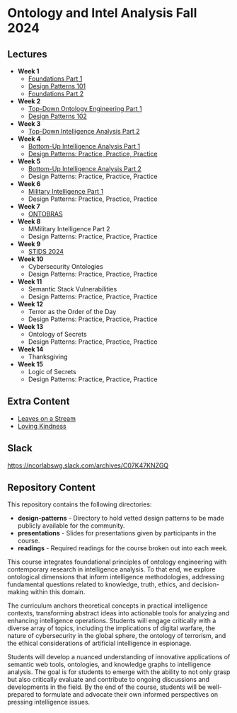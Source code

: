 # Ontology and Intel Analysis Fall 2024

## Lectures

* **Week 1**
  - [Foundations Part 1](https://www.youtube.com/watch?v=1jILnhznzK4)
  - [Design Patterns 101](https://www.youtube.com/watch?v=bQTEaKhhC8Y)
  - [Foundations Part 2](https://www.youtube.com/watch?v=Eorc2s8O4QA&list=PLDpLIEgKNGbMyC42zLl3_c--2CifBz_bu&index=3)
* **Week 2**
  - [Top-Down Ontology Engineering Part 1](https://www.youtube.com/watch?v=7N8oST-pjyE)
  - [Design Patterns 102](https://www.youtube.com/watch?v=dyXC4cMK7-I)
* **Week 3**
  - [Top-Down Intelligence Analysis Part 2](https://www.youtube.com/watch?v=BRb3ffIvHvE)
* **Week 4**
  - [Bottom-Up Intelligence Analysis Part 1](https://www.youtube.com/watch?v=Oeq2HCQQChI&list=PLDpLIEgKNGbMyC42zLl3_c--2CifBz_bu&index=7)
  - [Design Patterns: Practice, Practice, Practice](https://www.youtube.com/watch?v=Jm9Vvhm38n8)
* **Week 5**
  - [Bottom-Up Intelligence Analysis Part 2](https://www.youtube.com/watch?v=BEJknepKICI)
  - Design Patterns: Practice, Practice, Practice
* **Week 6**
  - [Military Intelligence Part 1](https://www.youtube.com/watch?v=m8Z7jJsHI-s)
  - Design Patterns: Practice, Practice, Practice 
* **Week 7**
  - [ONTOBRAS](https://www.inf.ufrgs.br/ontobras/en/17th-seminar-on-ontology-research-in-brazil-ontobras-2024/)
* **Week 8**
  - MMilitary Intelligence Part 2
  - Design Patterns: Practice, Practice, Practice
* **Week 9**
  - [STIDS 2024](https://kadsci.com/stids2024/)
* **Week 10**
  - Cybersecurity Ontologies
  - Design Patterns: Practice, Practice, Practice
* **Week 11**
  - Semantic Stack Vulnerabilities
  - Design Patterns: Practice, Practice, Practice
* **Week 12**
  - Terror as the Order of the Day
  - Design Patterns: Practice, Practice, Practice
* **Week 13**
  - Ontology of Secrets
  - Design Patterns: Practice, Practice, Practice
* **Week 14**
  - Thanksgiving
* **Week 15**
  - Logic of Secrets
  - Design Patterns: Practice, Practice, Practice

## Extra Content
  - [Leaves on a Stream](https://www.youtube.com/watch?v=t0cliLzDjoc&list=PLDpLIEgKNGbMHCPdRvBHhJnLzigvuNvc2)
  - [Loving Kindness](https://www.youtube.com/watch?v=b6YrzjC2nb4&list=PLDpLIEgKNGbMHCPdRvBHhJnLzigvuNvc2&index=2)

## Slack

https://ncorlabswg.slack.com/archives/C07K47KNZGQ

## Repository Content
This repository contains the following directories: 

* **design-patterns** - Directory to hold vetted design patterns to be made publicly available for the community.
* **presentations** - Slides for presentations given by participants in the course. 
* **readings** - Required readings for the course broken out into each week.

This course integrates foundational principles of ontology engineering with contemporary research in intelligence analysis. To that end, we explore ontological dimensions that inform intelligence methodologies, addressing fundamental questions related to knowledge, truth, ethics, and decision-making within this domain.

The curriculum anchors theoretical concepts in practical intelligence contexts, transforming abstract ideas into actionable tools for analyzing and enhancing intelligence operations. Students will engage critically with a diverse array of topics, including the implications of digital warfare, the nature of cybersecurity in the global sphere, the ontology of terrorism, and the ethical considerations of artificial intelligence in espionage.

Students will develop a nuanced understanding of innovative applications of semantic web tools, ontologies, and knowledge graphs to intelligence analysis. The goal is for students to emerge with the ability to not only grasp but also critically evaluate and contribute to ongoing discussions and developments in the field. By the end of the course, students will be well-prepared to formulate and advocate their own informed perspectives on pressing intelligence issues.
